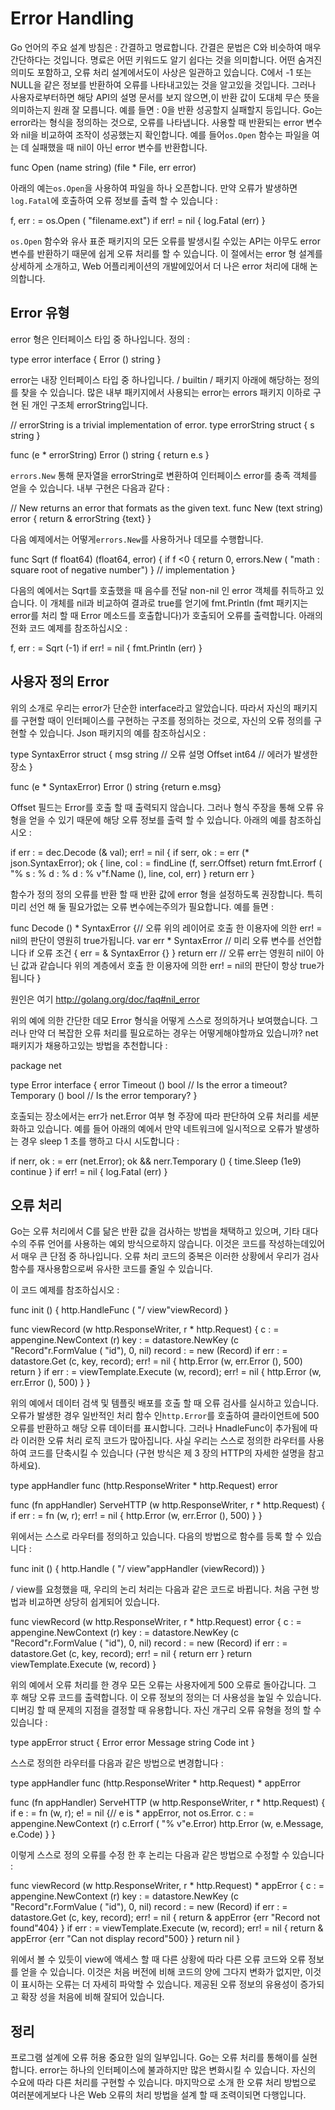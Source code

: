 # Error Handling

Go 언어의 주요 설계 방침은 : 간결하고 명료합니다. 간결은 문법은 C와 비슷하여 매우 간단하다는 것입니다. 명료은 어떤 키워드도 알기 쉽다는 것을 의미합니다. 어떤 숨겨진 의미도 포함하고, 오류 처리 설계에서도이 사상은 일관하고 있습니다. C에서 -1 또는 NULL을 같은 정보를 반환하여 오류를 나타내고있는 것을 알고있을 것입니다. 그러나 사용자로부터하면 해당 API의 설명 문서를 보지 않으면,이 반환 값이 도대체 무슨 뜻을 의미하는지 원래 잘 모릅니다. 예를 들면 : 0을 반환 성공할지 실패할지 등입니다. Go는 error라는 형식을 정의하는 것으로, 오류를 나타냅니다. 사용할 때 반환되는 error 변수와 nil을 비교하여 조작이 성공했는지 확인합니다. 예를 들어`os.Open` 함수는 파일을 여는 데 실패했을 때 nil이 아닌 error 변수를 반환합니다.

func Open (name string) (file * File, err error)

아래의 예는`os.Open`을 사용하여 파일을 하나 오픈합니다. 만약 오류가 발생하면`log.Fatal`에 호출하여 오류 정보를 출력 할 수 있습니다 :

f, err : = os.Open ( "filename.ext")
if err! = nil {
log.Fatal (err)
}

`os.Open` 함수와 유사 표준 패키지의 모든 오류를 발생시킬 수있는 API는 아무도 error 변수를 반환하기 때문에 쉽게 오류 처리를 할 수 있습니다. 이 절에서는 error 형 설계를 상세하게 소개하고, Web 어플리케이션의 개발에있어서 더 나은 error 처리에 대해 논의합니다.
## Error 유형
error 형은 인터페이스 타입 중 하나입니다. 정의 :

type error interface {
Error () string
}

error는 내장 인터페이스 타입 중 하나입니다. / builtin / 패키지 아래에 해당하는 정의를 찾을 수 있습니다. 많은 내부 패키지에서 사용되는 error는 errors 패키지 이하로 구현 된 개인 구조체 errorString입니다.

// errorString is a trivial implementation of error.
type errorString struct {
s string
}

func (e * errorString) Error () string {
return e.s
}

`errors.New` 통해 문자열을 errorString로 변환하여 인터페이스 error를 충족 객체를 얻을 수 있습니다. 내부 구현은 다음과 같다 :

// New returns an error that formats as the given text.
func New (text string) error {
return & errorString {text}
}

다음 예제에서는 어떻게`errors.New`를 사용하거나 데모를 수행합니다.

func Sqrt (f float64) (float64, error) {
if f <0 {
return 0, errors.New ( "math : square root of negative number")
}
// implementation
}

다음의 예에서는 Sqrt를 호출했을 때 음수를 전달 non-nil 인 error 객체를 취득하고 있습니다. 이 개체를 nil과 비교하여 결과로 true를 얻기에 fmt.Println (fmt 패키지는 error를 처리 할 때 Error 메소드를 호출합니다)가 호출되어 오류를 출력합니다. 아래의 전화 코드 예제를 참조하십시오 :

f, err : = Sqrt (-1)
    if err! = nil {
        fmt.Println (err)
    }

## 사용자 정의 Error
위의 소개로 우리는 error가 단순한 interface라고 알았습니다. 따라서 자신의 패키지를 구현할 때이 인터페이스를 구현하는 구조를 정의하는 것으로, 자신의 오류 정의를 구현할 수 있습니다. Json 패키지의 예를 참조하십시오 :

type SyntaxError struct {
msg string // 오류 설명
Offset int64 // 에러가 발생한 장소
}

func (e * SyntaxError) Error () string {return e.msg}

Offset 필드는 Error를 호출 할 때 출력되지 않습니다. 그러나 형식 주장을 통해 오류 유형을 얻을 수 있기 때문에 해당 오류 정보를 출력 할 수 있습니다. 아래의 예를 참조하십시오 :

if err : = dec.Decode (& val); err! = nil {
if serr, ok : = err (* json.SyntaxError); ok {
line, col : = findLine (f, serr.Offset)
return fmt.Errorf ( "% s : % d : % d : % v"f.Name (), line, col, err)
}
return err
}

함수가 정의 정의 오류를 반환 할 때 반환 값에 error 형을 설정하도록 권장합니다. 특히 미리 선언 해 둘 필요가없는 오류 변수에는주의가 필요합니다. 예를 들면 :

func Decode () * SyntaxError {// 오류 위의 레이어로 호출 한 이용자에 의한 err! = nil의 판단이 영원히 true가됩니다.
        var err * SyntaxError // 미리 오류 변수를 선언합니다
        if 오류 조건 {
            err = & SyntaxError {}
        }
        return err // 오류 err는 영원히 nil이 아닌 값과 같습니다 위의 계층에서 호출 한 이용자에 의한 err! = nil의 판단이 항상 true가됩니다
    }

원인은 여기 http://golang.org/doc/faq#nil_error

위의 예에 의한 간단한 데모 Error 형식을 어떻게 스스로 정의하거나 보여했습니다. 그러나 만약 더 복잡한 오류 처리를 필요로하는 경우는 어떻게해야할까요 있습니까? net 패키지가 채용하고있는 방법을 추천합니다 :

package net

type Error interface {
error
Timeout () bool // Is the error a timeout?
Temporary () bool // Is the error temporary?
}

호출되는 장소에서는 err가 net.Error 여부 형 주장에 따라 판단하여 오류 처리를 세분화하고 있습니다. 예를 들어 아래의 예에서 만약 네트워크에 일시적으로 오류가 발생하는 경우 sleep 1 초를 행하고 다시 시도합니다 :

if nerr, ok : = err (net.Error); ok && nerr.Temporary () {
time.Sleep (1e9)
continue
}
if err! = nil {
log.Fatal (err)
}

## 오류 처리
Go는 오류 처리에서 C를 닮은 반환 값을 검사하는 방법을 채택하고 있으며, 기타 대다수의 주류 언어를 사용하는 예외 방식으로하지 않습니다. 이것은 코드를 작성하는데있어서 매우 큰 단점 중 하나입니다. 오류 처리 코드의 중복은 이러한 상황에서 우리가 검사 함수를 재사용함으로써 유사한 코드를 줄일 수 있습니다.

이 코드 예제를 참조하십시오 :

func init () {
http.HandleFunc ( "/ view"viewRecord)
}

func viewRecord (w http.ResponseWriter, r * http.Request) {
c : = appengine.NewContext (r)
key : = datastore.NewKey (c "Record"r.FormValue ( "id"), 0, nil)
record : = new (Record)
if err : = datastore.Get (c, key, record); err! = nil {
http.Error (w, err.Error (), 500)
return
}
if err : = viewTemplate.Execute (w, record); err! = nil {
http.Error (w, err.Error (), 500)
}
}

위의 예에서 데이터 검색 및 템플릿 배포를 호출 할 때 오류 검사를 실시하고 있습니다. 오류가 발생한 경우 일반적인 처리 함수 인`http.Error`를 호출하여 클라이언트에 500 오류를 반환하고 해당 오류 데이터를 표시합니다. 그러나 HnadleFunc이 추가됨에 따라 이러한 오류 처리 로직 코드가 많아집니다. 사실 우리는 스스로 정의한 라우터를 사용하여 코드를 단축시킬 수 있습니다 (구현 방식은 제 3 장의 HTTP의 자세한 설명을 참고하세요).

type appHandler func (http.ResponseWriter * http.Request) error

func (fn appHandler) ServeHTTP (w http.ResponseWriter, r * http.Request) {
if err : = fn (w, r); err! = nil {
http.Error (w, err.Error (), 500)
}
}

위에서는 스스로 라우터를 정의하고 있습니다. 다음의 방법으로 함수를 등록 할 수 있습니다 :

func init () {
http.Handle ( "/ view"appHandler (viewRecord))
}

/ view를 요청했을 때, 우리의 논리 처리는 다음과 같은 코드로 바뀝니다. 처음 구현 방법과 비교하면 상당히 쉽게되어 있습니다.

func viewRecord (w http.ResponseWriter, r * http.Request) error {
c : = appengine.NewContext (r)
key : = datastore.NewKey (c "Record"r.FormValue ( "id"), 0, nil)
record : = new (Record)
if err : = datastore.Get (c, key, record); err! = nil {
return err
}
return viewTemplate.Execute (w, record)
}

위의 예에서 오류 처리를 한 경우 모든 오류는 사용자에게 500 오류로 돌아갑니다. 그 후 해당 오류 코드를 출력합니다. 이 오류 정보의 정의는 더 사용성을 높일 수 있습니다. 디버깅 할 때 문제의 지점을 결정할 때 유용합니다. 자신 개구리 오류 유형을 정의 할 수 있습니다 :

type appError struct {
Error error
Message string
Code int
}

스스로 정의한 라우터를 다음과 같은 방법으로 변경합니다 :

type appHandler func (http.ResponseWriter * http.Request) * appError

func (fn appHandler) ServeHTTP (w http.ResponseWriter, r * http.Request) {
if e : = fn (w, r); e! = nil {// e is * appError, not os.Error.
c : = appengine.NewContext (r)
c.Errorf ( "% v"e.Error)
http.Error (w, e.Message, e.Code)
}
}

이렇게 스스로 정의 오류를 수정 한 후 논리는 다음과 같은 방법으로 수정할 수 있습니다 :

func viewRecord (w http.ResponseWriter, r * http.Request) * appError {
c : = appengine.NewContext (r)
key : = datastore.NewKey (c "Record"r.FormValue ( "id"), 0, nil)
record : = new (Record)
if err : = datastore.Get (c, key, record); err! = nil {
return & appError {err "Record n​​ot found"404}
}
if err : = viewTemplate.Execute (w, record); err! = nil {
return & appError {err "Can not display record"500}
}
return nil
}

위에서 볼 수 있듯이 view에 액세스 할 때 다른 상황에 따라 다른 오류 코드와 오류 정보를 얻을 수 있습니다. 이것은 처음 버전에 비해 코드의 양에 그다지 변화가 없지만, 이것이 표시하는 오류는 더 자세히 파악할 수 있습니다. 제공된 오류 정보의 유용성이 증가되고 확장 성을 처음에 비해 잘되어 있습니다.

## 정리
프로그램 설계에 오류 허용 중요한 일의 일부입니다. Go는 오류 처리를 통해이를 실현합니다. error는 하나의 인터페이스에 불과하지만 많은 변화시킬 수 있습니다. 자신의 수요에 따라 다른 처리를 구현할 수 있습니다. 마지막으로 소개 한 오류 처리 방법으로 여러분에게보다 나은 Web 오류의 처리 방법을 설계 할 때 조력이되면 다행입니다.

